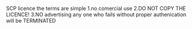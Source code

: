 SCP licence
the terms are simple
1.no comercial use
2.DO NOT COPY THE LICENCE!
3.NO advertising
any one who fails without proper authenication will be TERMINATED
